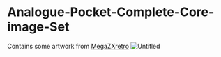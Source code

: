 # Analogue-Pocket-Complete-Core-image-Set
Contains some artwork from  <a href="https://github.com/MegaZXretro/Analogue-Pocket-Custom-Platform-Art" target="MegaZXretro">MegaZXretro</a>
![Untitled](https://user-images.githubusercontent.com/118319530/205410551-7069df33-6755-402c-8ab5-16f782ac82ef.gif)


